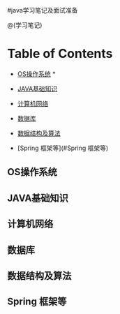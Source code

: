 #java学习笔记及面试准备

@(学习笔记)


Table of Contents
=================

  * [OS操作系统](#OS操作系统)
	  *
  * [JAVA基础知识](#JAVA基础知识) 

  * [ 计算机网络](#计算机网络) 
  
  * [数据库](#数据库) 

  * [数据结构及算法](#数据结构及算法) 

  * [Spring 框架等](#Spring 框架等) 
  
## OS操作系统


## JAVA基础知识

## 计算机网络

## 数据库

## 数据结构及算法

## Spring 框架等
